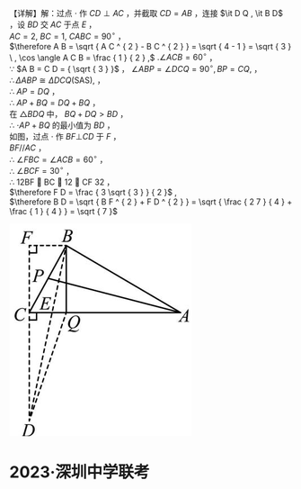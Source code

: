 【详解】解：过点 $\cdot$ 作 $C D \perp A C$ ，并截取 $C D = A B$ ，连接 $\it D Q , \it B D$ ，设 $B D$ 交 $A C$ 于点 $E$ ，  
$A C = 2 , \ B C = 1 , \ C A B C = 9 0 ^ { \circ }$ ，  
$\therefore A B = \sqrt { A C ^ { 2 } - B C ^ { 2 } } = \sqrt { 4 - 1 } = \sqrt { 3 } \ , \cos \angle A C B = \frac { 1 } { 2 } ,$ $. \angle A C B = 6 0 ^ { \circ }$ ，  
∵ $A B = C D = { \sqrt { 3 } }$ ， $\angle A B P = \angle D C Q = 9 0 ^ { \circ } , B P = C Q ,$ ，  
$\therefore \Delta A B P \cong \Delta D C Q \left( \mathrm { S A S } \right) ,$ ，  
∴ $A P = D Q$ ，  
∴ $A P + B Q = D Q + B Q$ ，  
在 $\triangle B D Q$ 中， $B Q + D Q > B D$ ，  
∴ $\cdot A P + B Q$ 的最小值为 $B D$ ，  
如图，过点 $\cdot$ 作 $B F \bot C D$ 于 $F$ ，  
$B F / / A C$ ，  
∴ $\angle F B C = \angle A C B = 6 0 ^ { \circ }$ ，  
∴ $\angle B C F = 3 0 ^ { \circ }$ ，  
∴ 12BF  BC  12 ， CF 32 ，  
$\therefore F D = \frac { 3 \sqrt { 3 } } { 2 }$ ,  
$\therefore B D = \sqrt { B F ^ { 2 } + F D ^ { 2 } } = \sqrt { \frac { 2 7 } { 4 } + \frac { 1 } { 4 } } = \sqrt { 7 }$

![](<../../qs_image_DB/专题2-6__逆等线之乾坤大挪移（解析版）/3619f753af23096db18c53b0b6945333708b58eebe18003cf2ad75720efe7dde.jpg>)

# 2023·深圳中学联考
